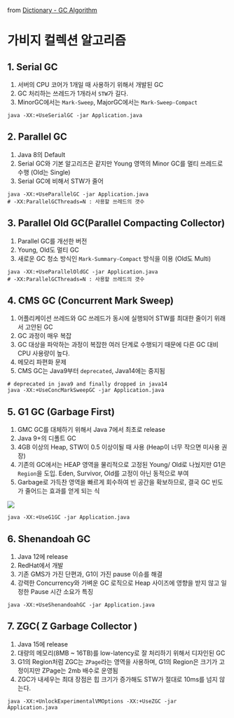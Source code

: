 from [Dictionary - GC Algorithm](https://github.com/newkayak12/Dictionary/blob/master/java/06.GC_Algorithm.md)

# 가비지 컬렉션 알고리즘

## 1. Serial GC
1. 서버의 CPU 코어가 1개일 때 사용하기 위해서 개발된 GC
2. GC 처리하는 쓰레드가 1개라서 `STW`가 길다.
3. MinorGC에서는 `Mark-Sweep`, MajorGC에서는 `Mark-Sweep-Compact`

```shell 
java -XX:+UseSerialGC -jar Application.java
```

## 2. Parallel GC
1. Java 8의 Default
2. Serial GC와 기본 알고리즈은 같지만 Young 영역의 Minor GC를 멀티 쓰레드로 수행 (Old는 Single)
3. Serial GC에 비해서 STW가 줄어

```shell
java -XX:+UseParallelGC -jar Application.java 
# -XX:ParallelGCThreads=N : 사용할 쓰레드의 갯수
```

## 3. Parallel Old GC(Parallel Compacting Collector)
1. Parallel GC를 개선한 버전
2. Young, Old도 멀티 GC
3. 새로운 GC 청소 방식인 `Mark-Summary-Compact` 방식을 이용 (Old도 Multi)

```shell
java -XX:+UseParallelOldGC -jar Application.java
# -XX:ParallelGCThreads=N : 사용할 쓰레드의 갯수
```

## 4. CMS GC (Concurrent Mark Sweep)
1. 어플리케이션 쓰레드와 GC 쓰레드가 동시에 실행되어 STW를 최대한 줄이기 위래서 고안된 GC
2. GC 과정이 매우 복잡
3. GC 대상을 파악하는 과정이 복잡한 여러 단계로 수행되기 때문에 다른 GC 대비 CPU 사용량이 높다.
4. 메모리 파편화 문제
5. CMS GC는 Java9부터 `deprecated`, Java14에는 중지됨

```shell
# deprecated in java9 and finally dropped in java14
java -XX:+UseConcMarkSweepGC -jar Application.java
```

## 5. G1 GC (Garbage First)
1. GMC GC를 대체하기 위해서 Java 7에서 최초로 release
2. Java 9+의 디폴트 GC
3. 4GB 이상의 Heap, STW이 0.5 이상이될 때 사용 (Heap이 너무 작으면 미사용 권장)
4. 기존의 GC에서는 HEAP 영역을 물리적으로 고정된 Young/ Old로 나눴지만 G1은 `Region`을 도입. Eden, Survivor, Old를 고정이 아닌 동적으로 부여 
5. Garbage로 가득찬 영역을 빠르게 회수하여 빈 공간을 확보하므로, 결국 GC 빈도가 줄어드는 효과를 얻게 되는 식

![](/assets/imgg1Detail.png)

```shell
java -XX:+UseG1GC -jar Application.java
```

## 6. Shenandoah GC
1. Java 12에 release
2. RedHat에서 개발
3. 기존 GMS가 가진 단편과, G1이 가진 pause 이슈를 해결
4. 강력한 Concurrency와 가벼운 GC 로직으로 Heap 사이즈에 영향을 받지 않고 일정한 Pause 시간 소요가 특징

```shell
java -XX:+UseShenandoahGC -jar Application.java
```

## 7. ZGC( Z Garbage Collector )
1. Java 15에 release
2. 대량의 메모리(8MB ~ 16TB)를 low-latency로 잘 처리하기 위해서 디자인된 GC
3. G1의 Region처럼 ZGC는 `ZPage`라는 영역을 사용하며, G1의 Region은 크기가 고정이지만 ZPage는 2mb 배수로 운영됨
4. ZGC가 내세우는 최대 장점은 힙 크기가 증가해도 STW가 절대로 10ms를 넘지 않는다.

```shell
java -XX:+UnlockExperimentalVMOptions -XX:+UseZGC -jar Application.java
```